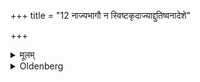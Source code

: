 +++
title = "12 नाज्यभागौ न स्विष्टकृदाज्याद्दुतिष्वनादेशे"

+++

<details><summary>मूलम्</summary>

नाज्यभागौ न स्विष्टकृदाज्याद्दुतिष्वनादेशे १२
</details>

<details><summary>Oldenberg</summary>

12. At Ājya oblations, unless a special rule is given, the two Ājya portions and the Svishṭakr̥t oblation (are) not (offered).
</details>
